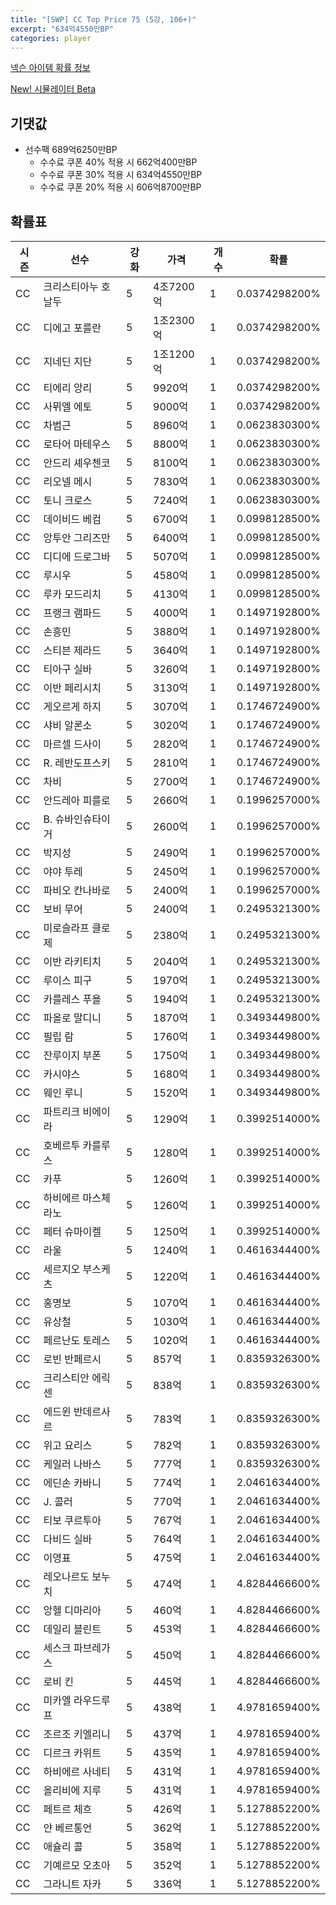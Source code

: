 ```yaml
---
title: "[SWP] CC Top Price 75 (5강, 106+)"
excerpt: "634억4550만BP"
categories: player
---
```

[넥슨 아이템 확률 정보](http://iteminfo.nexon.com/probability/fco?sn=7445)

[New! 시뮬레이터 Beta](/simulator/7445)
## 기댓값
- 선수팩 689억6250만BP
  - 수수료 쿠폰 40% 적용 시 662억400만BP
  - 수수료 쿠폰 30% 적용 시 634억4550만BP
  - 수수료 쿠폰 20% 적용 시 606억8700만BP


## 확률표

|시즌|선수|강화|가격|개수|확률|
|---|---|---|---|---|---|
|CC|크리스티아누 호날두|5|4조7200억|1|0.0374298200%|
|CC|디에고 포를란|5|1조2300억|1|0.0374298200%|
|CC|지네딘 지단|5|1조1200억|1|0.0374298200%|
|CC|티에리 앙리|5|9920억|1|0.0374298200%|
|CC|사뮈엘 에토|5|9000억|1|0.0374298200%|
|CC|차범근|5|8960억|1|0.0623830300%|
|CC|로타어 마테우스|5|8800억|1|0.0623830300%|
|CC|안드리 셰우첸코|5|8100억|1|0.0623830300%|
|CC|리오넬 메시|5|7830억|1|0.0623830300%|
|CC|토니 크로스|5|7240억|1|0.0623830300%|
|CC|데이비드 베컴|5|6700억|1|0.0998128500%|
|CC|앙투안 그리즈만|5|6400억|1|0.0998128500%|
|CC|디디에 드로그바|5|5070억|1|0.0998128500%|
|CC|루시우|5|4580억|1|0.0998128500%|
|CC|루카 모드리치|5|4130억|1|0.0998128500%|
|CC|프랭크 램파드|5|4000억|1|0.1497192800%|
|CC|손흥민|5|3880억|1|0.1497192800%|
|CC|스티븐 제라드|5|3640억|1|0.1497192800%|
|CC|티아구 실바|5|3260억|1|0.1497192800%|
|CC|이반 페리시치|5|3130억|1|0.1497192800%|
|CC|게오르게 하지|5|3070억|1|0.1746724900%|
|CC|샤비 알론소|5|3020억|1|0.1746724900%|
|CC|마르셀 드사이|5|2820억|1|0.1746724900%|
|CC|R. 레반도프스키|5|2810억|1|0.1746724900%|
|CC|차비|5|2700억|1|0.1746724900%|
|CC|안드레아 피를로|5|2660억|1|0.1996257000%|
|CC|B. 슈바인슈타이거|5|2600억|1|0.1996257000%|
|CC|박지성|5|2490억|1|0.1996257000%|
|CC|야야 투레|5|2450억|1|0.1996257000%|
|CC|파비오 칸나바로|5|2400억|1|0.1996257000%|
|CC|보비 무어|5|2400억|1|0.2495321300%|
|CC|미로슬라프 클로제|5|2380억|1|0.2495321300%|
|CC|이반 라키티치|5|2040억|1|0.2495321300%|
|CC|루이스 피구|5|1970억|1|0.2495321300%|
|CC|카를레스 푸욜|5|1940억|1|0.2495321300%|
|CC|파올로 말디니|5|1870억|1|0.3493449800%|
|CC|필립 람|5|1760억|1|0.3493449800%|
|CC|잔루이지 부폰|5|1750억|1|0.3493449800%|
|CC|카시야스|5|1680억|1|0.3493449800%|
|CC|웨인 루니|5|1520억|1|0.3493449800%|
|CC|파트리크 비에이라|5|1290억|1|0.3992514000%|
|CC|호베르투 카를루스|5|1280억|1|0.3992514000%|
|CC|카푸|5|1260억|1|0.3992514000%|
|CC|하비에르 마스체라노|5|1260억|1|0.3992514000%|
|CC|페터 슈마이켈|5|1250억|1|0.3992514000%|
|CC|라울|5|1240억|1|0.4616344400%|
|CC|세르지오 부스케츠|5|1220억|1|0.4616344400%|
|CC|홍명보|5|1070억|1|0.4616344400%|
|CC|유상철|5|1030억|1|0.4616344400%|
|CC|페르난도 토레스|5|1020억|1|0.4616344400%|
|CC|로빈 반페르시|5|857억|1|0.8359326300%|
|CC|크리스티안 에릭센|5|838억|1|0.8359326300%|
|CC|에드윈 반데르사르|5|783억|1|0.8359326300%|
|CC|위고 요리스|5|782억|1|0.8359326300%|
|CC|케일러 나바스|5|777억|1|0.8359326300%|
|CC|에딘손 카바니|5|774억|1|2.0461634400%|
|CC|J. 콜러|5|770억|1|2.0461634400%|
|CC|티보 쿠르투아|5|767억|1|2.0461634400%|
|CC|다비드 실바|5|764억|1|2.0461634400%|
|CC|이영표|5|475억|1|2.0461634400%|
|CC|레오나르도 보누치|5|474억|1|4.8284466600%|
|CC|앙헬 디마리아|5|460억|1|4.8284466600%|
|CC|데일리 블린트|5|453억|1|4.8284466600%|
|CC|세스크 파브레가스|5|450억|1|4.8284466600%|
|CC|로비 킨|5|445억|1|4.8284466600%|
|CC|미카엘 라우드루프|5|438억|1|4.9781659400%|
|CC|조르조 키엘리니|5|437억|1|4.9781659400%|
|CC|디르크 카위트|5|435억|1|4.9781659400%|
|CC|하비에르 사네티|5|431억|1|4.9781659400%|
|CC|올리비에 지루|5|431억|1|4.9781659400%|
|CC|페트르 체흐|5|426억|1|5.1278852200%|
|CC|얀 베르통언|5|362억|1|5.1278852200%|
|CC|애슐리 콜|5|358억|1|5.1278852200%|
|CC|기예르모 오초아|5|352억|1|5.1278852200%|
|CC|그라니트 자카|5|336억|1|5.1278852200%|
